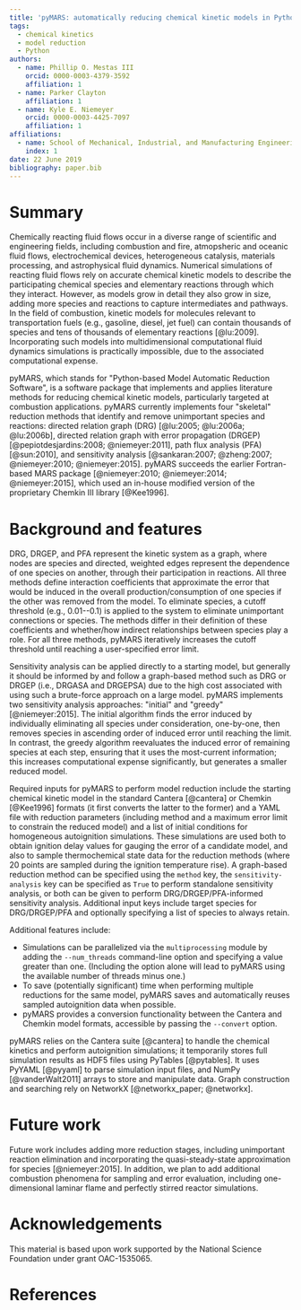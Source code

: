 ```yaml
---
title: 'pyMARS: automatically reducing chemical kinetic models in Python'
tags:
  - chemical kinetics
  - model reduction
  - Python
authors:
  - name: Phillip O. Mestas III
    orcid: 0000-0003-4379-3592
    affiliation: 1
  - name: Parker Clayton
    affiliation: 1
  - name: Kyle E. Niemeyer
    orcid: 0000-0003-4425-7097
    affiliation: 1
affiliations:
  - name: School of Mechanical, Industrial, and Manufacturing Engineering, Oregon State University, Corvallis, OR USA 97331
    index: 1
date: 22 June 2019
bibliography: paper.bib
---
```


# Summary

Chemically reacting fluid flows occur in a diverse range of scientific and engineering fields, including
combustion and fire, atmopsheric and oceanic fluid flows, electrochemical devices, heterogeneous catalysis,
materials processing, and astrophysical fluid dynamics. Numerical simulations of reacting fluid flows rely
on accurate chemical kinetic models to describe the participating chemical species and elementary reactions
through which they interact. However, as models grow in detail they also grow in size, adding more species
and reactions to capture intermediates and pathways. In the field of combustion, kinetic models for molecules
relevant to transportation fuels (e.g., gasoline, diesel, jet fuel) can contain thousands of species and tens
of thousands of elementary reactions [@lu:2009]. Incorporating such models into multidimensional
computational fluid dynamics simulations is practically impossible, due to the associated computational expense.

pyMARS, which stands for "Python-based Model Automatic Reduction Software", is a software package
that implements and applies literature methods for reducing chemical kinetic models, particularly
targeted at combustion applications. pyMARS currently implements four "skeletal" reduction methods
that identify and remove unimportant species and reactions: directed relation graph (DRG) [@lu:2005; @lu:2006a; @lu:2006b], 
directed relation graph with error propagation (DRGEP) [@pepiotdesjardins:2008; @niemeyer:2011],
path flux analysis (PFA) [@sun:2010], and
sensitivity analysis [@sankaran:2007; @zheng:2007; @niemeyer:2010; @niemeyer:2015].
pyMARS succeeds the earlier Fortran-based MARS package [@niemeyer:2010; @niemeyer:2014; @niemeyer:2015],
which used an in-house modified version of the proprietary Chemkin III library [@Kee1996].

# Background and features

DRG, DRGEP, and PFA represent the kinetic system as a graph, where nodes are species and directed, weighted
edges represent the dependence of one species on another, through their participation in reactions.
All three methods define interaction coefficients that approximate the error that would be induced in the
overall production/consumption of one species if the other was removed from the model.
To eliminate species, a cutoff threshold (e.g., 0.01--0.1) is applied to the system to eliminate
unimportant connections or species. The methods differ in their definition of these coefficients
and whether/how indirect relationships between species play a role. For all three methods, pyMARS
iteratively increases the cutoff threshold until reaching a user-specified error limit.

Sensitivity analysis can be applied directly to a starting model, but generally it should be informed
by and follow a graph-based method such as DRG or DRGEP (i.e., DRGASA and DRGEPSA) due to the high cost
associated with using such a brute-force approach on a large model. pyMARS implements two sensitivity
analysis approaches: "initial" and "greedy" [@niemeyer:2015]. The initial algorithm finds the error
induced by individually eliminating all species under consideration, one-by-one, then removes
species in ascending order of induced error until reaching the limit. In contrast, the greedy algorithm
reevaluates the induced error of remaining species at each step, ensuring that it uses the most-current
information; this increases computational expense significantly, but generates a smaller reduced model.

Required inputs for pyMARS to perform model reduction include the starting chemical kinetic model
in the standard Cantera [@cantera] or Chemkin [@Kee1996] formats (it first converts the latter
to the former) and a YAML file with reduction parameters (including method and a maximum error limit
to constrain the reduced model) and a list of initial conditions for homogeneous autoignition simulations.
These simulations are used both to obtain
ignition delay values for gauging the error of a candidate model, and also to sample thermochemical
state data for the reduction methods (where 20 points are sampled during the ignition temperature rise).
A graph-based reduction method can be specified using the ``method`` key, 
the ``sensitivity-analysis`` key can be specified as ``True``
to perform standalone sensitivity analysis, or both can be given to perform DRG/DRGEP/PFA-informed
sensitivity analysis. Additional input keys include target species for DRG/DRGEP/PFA and optionally
specifying a list of species to always retain.

Additional features include:

- Simulations can be parallelized via the ``multiprocessing`` module by adding the ``--num_threads``
command-line option and specifying a value greater than one. (Including the option alone will lead to 
pyMARS using the available number of threads minus one.)
- To save (potentially significant) time when performing multiple reductions for the same model,
pyMARS saves and automatically reuses sampled autoignition data when possible.
- pyMARS provides a conversion functionality between the Cantera and Chemkin model formats,
accessible by passing the ``--convert`` option.

pyMARS relies on the Cantera suite [@cantera] to handle the chemical kinetics
and perform autoignition simulations; it temporarily stores full simulation results
as HDF5 files using PyTables [@pytables]. It uses PyYAML [@pyyaml] to parse simulation
input files, and NumPy [@vanderWalt2011] arrays to store and manipulate data.
Graph construction and searching rely on NetworkX [@networkx_paper; @networkx].

# Future work

Future work includes adding more reduction stages, including unimportant reaction elimination
and incorporating the quasi-steady-state approximation for species [@niemeyer:2015].
In addition, we plan to add additional combustion phenomena for sampling and error
evaluation, including one-dimensional laminar flame and perfectly stirred reactor
simulations.

# Acknowledgements

This material is based upon work supported by the National Science Foundation
under grant OAC-1535065.

# References
